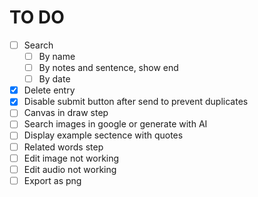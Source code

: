 # TO DO

- [ ] Search
  - [ ] By name
  - [ ] By notes and sentence, show end
  - [ ] By date
- [x] Delete entry
- [x] Disable submit button after send to prevent duplicates
- [ ] Canvas in draw step
- [ ] Search images in google or generate with AI
- [ ] Display example sectence with quotes
- [ ] Related words step
- [ ] Edit image not working
- [ ] Edit audio not working
- [ ] Export as png

